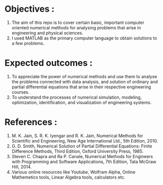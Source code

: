 # Objectives :
1.	The aim of this repo is to cover certain basic, important computer oriented numerical methods for analysing problems that arise in engineering and physical sciences. 
2.	I used MATLAB as the primary computer language to obtain solutions to a few problems.


# Expected outcomes :
1.	To appreciate the power of numerical methods and use them to analyse the problems connected with data analysis, and solution of ordinary and partial differential equations that arise in their respective engineering courses.
2.	To understand the processes of numerical simulation, modeling, optimization, identification, and visualization of engineering systems.

# References :
1.	M. K. Jain, S. R. K. Iyengar and R. K. Jain, Numerical Methods for Scientific and Engineering, New Age International Ltd., 5th Edition, 2010.
2.	G. D. Smith, Numerical Solution of Partial Differential Equations: Finite Difference Methods, Third Edition, Oxford University Press, 1985.
3.	Steven C. Chapra and Ra P. Canale, Numerical Methods for Engineers with Programming and Software Applications, 7th Edition, Tata McGraw Hill, 2014.
4.	Various online resources like Youtube, Wolfram Alpha, Online Mathemetics tools, Linear Algebra tools, calculators etc.

